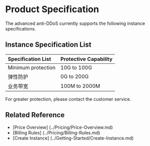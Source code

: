 # Product Specification

The advanced anti-DDoS currently supports the following instance specifications.

## Instance Specification List

| Specification List | Protective Capability | 
| :- | :- | 
| Minimum protection | 10G to 100G |
| 弹性防护	| 0G to 200G | 	
| 业务带宽	| 100M to 2000M	 | 

For greater protection, please contact the customer service.

## Related Reference


- [Price Overview] (../Pricing/Price-Overview.md)
- [Billing Rules] (../Pricing/Billing-Rules.md)
- [Create Instance] (../Getting-Started/Create-Instance.md)
